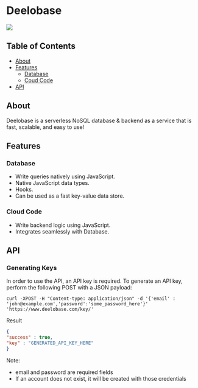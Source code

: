 
# Deelobase

![](https://www.deelobase.com/logo.png)



## Table of Contents

- [About](#about "About")
- [Features](#features "Features")
	- [Database](#database "Database")
	- [Coud Code](#cloud-code "Coud Code")
- [API](#api "API")


## About
Deelobase is a serverless NoSQL database & backend as a service that is fast, scalable, and easy to use!

## Features

### Database

- Write queries natively using JavaScript.
- Native JavaScript data types.
- Hooks.
- Can be used as a fast key-value data store.

### Cloud Code
- Write backend logic using JavaScript.
- Integrates seamlessly with Database.

## API

### Generating Keys
In order to use the API, an API key is required. To generate an API key, perform the following POST with a JSON payload:

```
curl -XPOST -H "Content-type: application/json" -d '{'email' : 'john@example.com','password':'some_password_here'}' 'https://www.deelobase.com/key/'
```
Result
```json
{
"success" : true,
"key" : "GENERATED_API_KEY_HERE"
}
```
Note:
- email and password are required fields
- If an account does not exist, it will be created with those credentials
